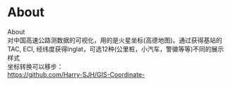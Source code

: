 # About
About<br>
对中国高速公路测数据的可视化，用的是火星坐标(高德地图)。通过获得基站的TAC, ECI, 经纬度获得lnglat，可选12种(公里桩，小汽车，警徽等等)不同的展示样式
<br>坐标转换可以移步：<br>
https://github.com/Harry-SJH/GIS-Coordinate-
